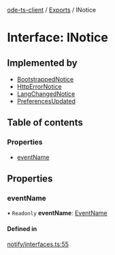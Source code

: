 [ode-ts-client](../README.md) / [Exports](../modules.md) / INotice

# Interface: INotice

## Implemented by

- [BootstrappedNotice](../classes/bootstrappednotice.md)
- [HttpErrorNotice](../classes/httperrornotice.md)
- [LangChangedNotice](../classes/langchangednotice.md)
- [PreferencesUpdated](../classes/preferencesupdated.md)

## Table of contents

### Properties

- [eventName](inotice.md#eventname)

## Properties

### eventName

• `Readonly` **eventName**: [EventName](../modules.md#eventname)

#### Defined in

[notify/interfaces.ts:55](https://github.com/opendigitaleducation/infrontexplore/blob/0e8281d/src/ts/notify/interfaces.ts#L55)
